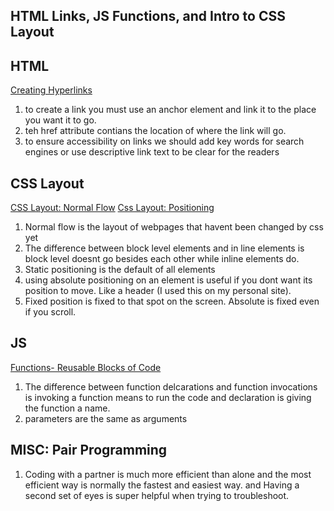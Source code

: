 ## HTML Links, JS Functions, and Intro to CSS Layout

## HTML
[Creating Hyperlinks](https://developer.mozilla.org/en-US/docs/Learn/HTML/Introduction_to_HTML/Creating_hyperlinks)

1. to create a link you must use an anchor element and link it to the place you want it to go.
2. teh href attribute contians the location of where the link will go.
3. to ensure accessibility on links we should add key words for search engines or use descriptive link text to be clear for the readers

## CSS Layout
[CSS Layout: Normal Flow](https://developer.mozilla.org/en-US/docs/Learn/CSS/CSS_layout/Normal_Flow)
[Css Layout: Positioning](https://developer.mozilla.org/en-US/docs/Learn/CSS/CSS_layout/Positioning)

1. Normal flow is the layout of webpages that havent been changed by css yet
2. The difference between block level elements and in line elements is block level doesnt go besides each other while inline elements do.
3. Static positioning is the default of all elements 
4. using absolute positioning on an element is useful if you dont want its position to move. Like a header (I used this on my personal site).
5. Fixed position is fixed to that spot on the screen. Absolute is fixed even if you scroll.

## JS
[Functions- Reusable Blocks of Code](https://developer.mozilla.org/en-US/docs/Learn/JavaScript/Building_blocks/Functions)

1. The difference between function delcarations and function invocations is invoking a function means to run the code and declaration is giving the function a name.
2. parameters are the same as arguments

## MISC: Pair Programming

1. Coding with a partner is much more efficient than alone and the most efficient way is normally the fastest and easiest way.
and Having a second set of eyes is super helpful when trying to troubleshoot.
